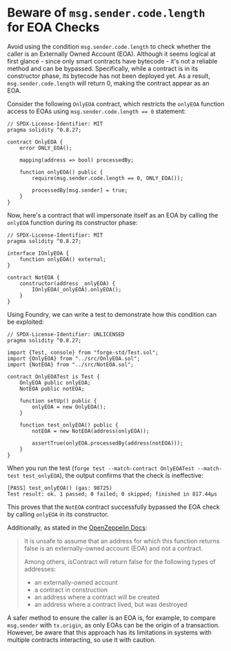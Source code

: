 # Beware of `msg.sender.code.length` for EOA Checks

Avoid using the condition `msg.sender.code.length` to check whether the caller is an Externally Owned Account (EOA). Although it seems logical at first glance - since only smart contracts have bytecode - it's not a reliable method and can be bypassed. Specifically, while a contract is in its constructor phase, its bytecode has not been deployed yet. As a result, `msg.sender.code.length` will return 0, making the contract appear as an EOA. 

Consider the following `OnlyEOA` contract, which restricts the `onlyEOA` function access to EOAs using `msg.sender.code.length == 0` statement:

```solidity
// SPDX-License-Identifier: MIT
pragma solidity ^0.8.27;

contract OnlyEOA {
    error ONLY_EOA();

    mapping(address => bool) processedBy;

    function onlyEOA() public {
        require(msg.sender.code.length == 0, ONLY_EOA());

        processedBy[msg.sender] = true;
    }
}
```

Now, here's a contract that will impersonate itself as an EOA by calling the `onlyEOA` function during its constructor phase:

```solidity
// SPDX-License-Identifier: MIT
pragma solidity ^0.8.27;

interface IOnlyEOA {
    function onlyEOA() external;
}

contract NotEOA {
    constructor(address _onlyEOA) {
        IOnlyEOA(_onlyEOA).onlyEOA();
    }
}
```

Using Foundry, we can write a test to demonstrate how this condition can be exploited:

```solidity
// SPDX-License-Identifier: UNLICENSED
pragma solidity ^0.8.27;

import {Test, console} from "forge-std/Test.sol";
import {OnlyEOA} from "../src/OnlyEOA.sol";
import {NotEOA} from "../src/NotEOA.sol";

contract OnlyEOATest is Test {
    OnlyEOA public onlyEOA;
    NotEOA public notEOA;

    function setUp() public {
        onlyEOA = new OnlyEOA();
    }

    function test_onlyEOA() public {
        notEOA = new NotEOA(address(onlyEOA));

        assertTrue(onlyEOA.processedBy(address(notEOA)));
    }
}
```

When you run the test (`forge test --match-contract OnlyEOATest --match-test test_onlyEOA`), the output confirms that the check is ineffective:

```
[PASS] test_onlyEOA() (gas: 98725)
Test result: ok. 1 passed; 0 failed; 0 skipped; finished in 817.44µs
```

This proves that the `NotEOA` contract successfully bypassed the EOA check by calling `onlyEOA` in its constructor.

Additionally, as stated in the [OpenZeppelin Docs](https://docs.openzeppelin.com/contracts/3.x/api/utils#Address-isContract-address-):


>It is unsafe to assume that an address for which this function returns false is an externally-owned account (EOA) and not a contract.
> 
> Among others, isContract will return false for the following types of addresses:
> - an externally-owned account
> - a contract in construction
> - an address where a contract will be created
> - an address where a contract lived, but was destroyed

A safer method to ensure the caller is an EOA is, for example, to compare `msg.sender` with `tx.origin`, as only EOAs can be the origin of a transaction. However, be aware that this approach has its limitations in systems with multiple contracts interacting, so use it with caution.
